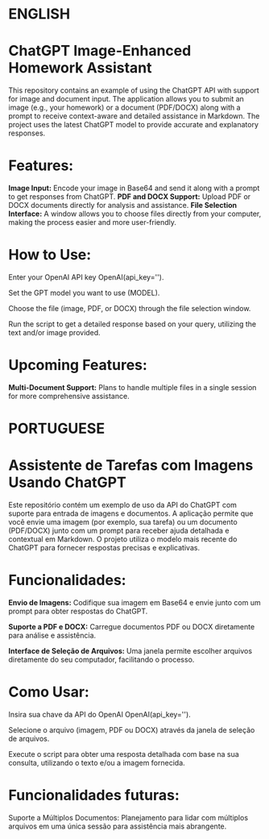 # ENGLISH

# ChatGPT Image-Enhanced Homework Assistant
This repository contains an example of using the ChatGPT API with support for image and document input. The application allows you to submit an image (e.g., your homework) or a document (PDF/DOCX) along with a prompt to receive context-aware and detailed assistance in Markdown. The project uses the latest ChatGPT model to provide accurate and explanatory responses.

# Features:

**Image Input:** Encode your image in Base64 and send it along with a prompt to get responses from ChatGPT.
**PDF and DOCX Support:** Upload PDF or DOCX documents directly for analysis and assistance.
**File Selection Interface:** A window allows you to choose files directly from your computer, making the process easier and more user-friendly.

# How to Use:
Enter your OpenAI API key OpenAI(api_key='').

Set the GPT model you want to use (MODEL).

Choose the file (image, PDF, or DOCX) through the file selection window.

Run the script to get a detailed response based on your query, utilizing the text and/or image provided.


# Upcoming Features:

**Multi-Document Support:** Plans to handle multiple files in a single session for more comprehensive assistance.

# PORTUGUESE

# Assistente de Tarefas com Imagens Usando ChatGPT
Este repositório contém um exemplo de uso da API do ChatGPT com suporte para entrada de imagens e documentos. A aplicação permite que você envie uma imagem (por exemplo, sua tarefa) ou um documento (PDF/DOCX) junto com um prompt para receber ajuda detalhada e contextual em Markdown. O projeto utiliza o modelo mais recente do ChatGPT para fornecer respostas precisas e explicativas.
# Funcionalidades:

**Envio de Imagens:** Codifique sua imagem em Base64 e envie junto com um prompt para obter respostas do ChatGPT.

**Suporte a PDF e DOCX:** Carregue documentos PDF ou DOCX diretamente para análise e assistência.

**Interface de Seleção de Arquivos:** Uma janela permite escolher arquivos diretamente do seu computador, facilitando o processo.

# Como Usar:

Insira sua chave da API do OpenAI OpenAI(api_key='').

Selecione o arquivo (imagem, PDF ou DOCX) através da janela de seleção de arquivos.

Execute o script para obter uma resposta detalhada com base na sua consulta, utilizando o texto e/ou a imagem fornecida.

# Funcionalidades futuras:
Suporte a Múltiplos Documentos: Planejamento para lidar com múltiplos arquivos em uma única sessão para assistência mais abrangente.
